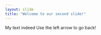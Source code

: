 ```yaml
---
layout: slide
title: "Welcome to our second slide!"
---
```

My text indeed
Use the left arrow to go back!
